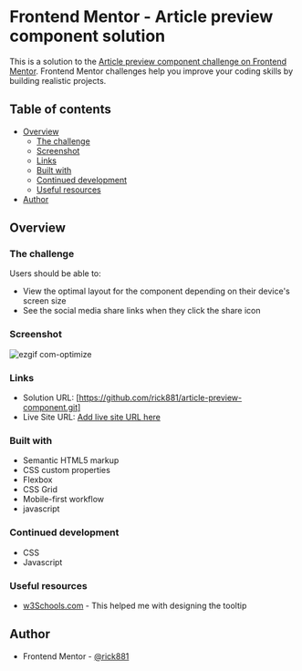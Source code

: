 # Frontend Mentor - Article preview component solution

This is a solution to the [Article preview component challenge on Frontend Mentor](https://www.frontendmentor.io/challenges/article-preview-component-dYBN_pYFT). Frontend Mentor challenges help you improve your coding skills by building realistic projects. 

## Table of contents

- [Overview](#overview)
  - [The challenge](#the-challenge)
  - [Screenshot](#screenshot)
  - [Links](#links)
  - [Built with](#built-with)
  - [Continued development](#continued-development)
  - [Useful resources](#useful-resources)
- [Author](#author)

## Overview

### The challenge

Users should be able to:

- View the optimal layout for the component depending on their device's screen size
- See the social media share links when they click the share icon

### Screenshot

![ezgif com-optimize](https://user-images.githubusercontent.com/112169932/220126000-2db3eb0e-3753-467a-afb8-828eb898fa4a.gif)


### Links

- Solution URL: [https://github.com/rick881/article-preview-component.git]
- Live Site URL: [Add live site URL here](https://your-live-site-url.com)

### Built with

- Semantic HTML5 markup
- CSS custom properties
- Flexbox
- CSS Grid
- Mobile-first workflow
- javascript


### Continued development

- CSS
- Javascript

### Useful resources

- [w3Schools.com](https://www.w3schools.com/css/css_tooltip.asp) - This helped me with designing the tooltip

## Author

- Frontend Mentor - [@rick881](https://www.frontendmentor.io/profile/rick881)

